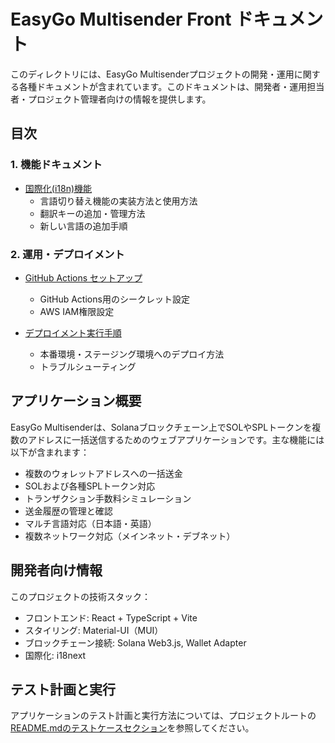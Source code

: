 # EasyGo Multisender Front ドキュメント

このディレクトリには、EasyGo Multisenderプロジェクトの開発・運用に関する各種ドキュメントが含まれています。このドキュメントは、開発者・運用担当者・プロジェクト管理者向けの情報を提供します。

## 目次

### 1. 機能ドキュメント

- [国際化(i18n)機能](./translation/)
  - 言語切り替え機能の実装方法と使用方法
  - 翻訳キーの追加・管理方法
  - 新しい言語の追加手順

### 2. 運用・デプロイメント

- [GitHub Actions セットアップ](./Actions/setup/)
  - GitHub Actions用のシークレット設定
  - AWS IAM権限設定
  
- [デプロイメント実行手順](./Actions/run/)
  - 本番環境・ステージング環境へのデプロイ方法
  - トラブルシューティング

## アプリケーション概要

EasyGo Multisenderは、Solanaブロックチェーン上でSOLやSPLトークンを複数のアドレスに一括送信するためのウェブアプリケーションです。主な機能には以下が含まれます：

- 複数のウォレットアドレスへの一括送金
- SOLおよび各種SPLトークン対応
- トランザクション手数料シミュレーション
- 送金履歴の管理と確認
- マルチ言語対応（日本語・英語）
- 複数ネットワーク対応（メインネット・デブネット）

## 開発者向け情報

このプロジェクトの技術スタック：

- フロントエンド: React + TypeScript + Vite
- スタイリング: Material-UI（MUI）
- ブロックチェーン接続: Solana Web3.js, Wallet Adapter
- 国際化: i18next

## テスト計画と実行

アプリケーションのテスト計画と実行方法については、プロジェクトルートの[README.mdのテストケースセクション](../README.md#テストケース)を参照してください。